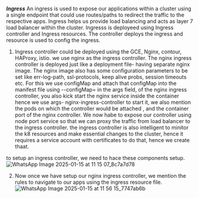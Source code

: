 ***Ingress***
An ingress is used to expose our applications within a cluster using a single endpoint that could use routes/paths to redirect the traffic to the respective apps. 
Ingress helps us provide load balancing and acts as layer 7 load balancer within the cluster.
Ingresss is deployeed using Ingress controller and Ingress resources. The controller deploys the ingress and resource is used to config the ingress.

1) Ingress controller could be deployed using the GCE, Nginx, contour, HAProxy, istio.
we use nginx as the ingress controller.
The nginx ingress controller is deployed just like a deployment file- having separate nginx image. The nginx image also has some configuration parameters to be set 
like err-log-path, ssl-protocols, keep alive probs, session timeouts etc. For this we use configMap and attach that configMap into the manifest file using --configMap=
in the args field, of the nginx ingress controller, you also kick start the nginx service inside the container hence we use args- nginx-ingress-controller to start
it, we also mention the pods on which the controller would be attached , and the container port of the nginx controller. We now habe to expose our controller using node 
port service so that we can proxy the traffic from load balancer to the ingress controller. the ingress controller is also intelligent to minitor the k8 resources and
make essential changes to the cluster, hence it requires a service account with certificates to do that, hence we create thaat.

to setup an ingress controller, we need to hace these components setup.
![WhatsApp Image 2025-01-15 at 11 15 07_8c7a7d78](https://github.com/user-attachments/assets/2f6e5486-f699-4aaf-9aae-2ae4dc48d740)

2) Now once we have setup our nginx ingress controller, we mention the rules to navigate to our apps using the ingress resource file.
![WhatsApp Image 2025-01-15 at 11 56 15_7747ab6b](https://github.com/user-attachments/assets/dc57a064-40ea-4b94-bc1c-8defae54172e)
